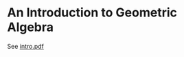 # An Introduction to Geometric Algebra
See [intro.pdf](https://github.com/lukeburns/geometric-algebra/blob/master/intro.pdf)
